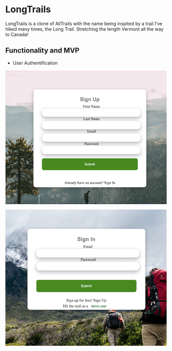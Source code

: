 # LongTrails
LongTrails is a clone of AllTrails with the name being inspited by a trail I've hiked many times, the Long Trail. Stretching the length Vermont all the way to Canada! 

## Functionality and MVP 

* User Authentification

![User Auth](app/assets/images/sign_up.jpeg)


![User Auth](app/assets/images/sign_in.jpeg)
